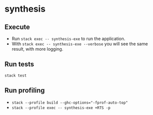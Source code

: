 # synthesis

## Execute

* Run `stack exec -- synthesis-exe` to run the application.
* With `stack exec -- synthesis-exe --verbose` you will see the same result,
  with more logging.

## Run tests

`stack test`

## Run profiling

* `stack --profile build --ghc-options="-fprof-auto-top"`
* `stack --profile exec -- synthesis-exe +RTS -p`
